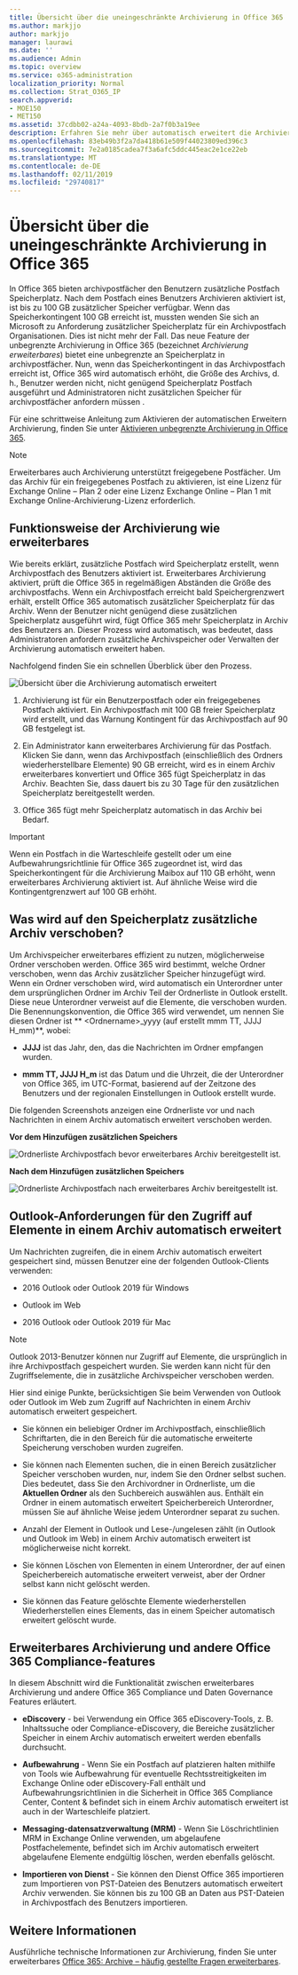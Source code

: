 ```yaml
---
title: Übersicht über die uneingeschränkte Archivierung in Office 365
ms.author: markjjo
author: markjjo
manager: laurawi
ms.date: ''
ms.audience: Admin
ms.topic: overview
ms.service: o365-administration
localization_priority: Normal
ms.collection: Strat_O365_IP
search.appverid:
- MOE150
- MET150
ms.assetid: 37cdbb02-a24a-4093-8bdb-2a7f0b3a19ee
description: Erfahren Sie mehr über automatisch erweitert die Archivierung in Office 365, unbegrenzte Archivierung für Exchange Online-Postfächer enthält.
ms.openlocfilehash: 83eb49b3f2a7da418b61e509f44023809ed396c3
ms.sourcegitcommit: 7e2a0185cadea7f3a6afc5ddc445eac2e1ce22eb
ms.translationtype: MT
ms.contentlocale: de-DE
ms.lasthandoff: 02/11/2019
ms.locfileid: "29740817"
---
```

# <a name="overview-of-unlimited-archiving-in-office-365"></a>Übersicht über die uneingeschränkte Archivierung in Office 365

In Office 365 bieten archivpostfächer den Benutzern zusätzliche Postfach Speicherplatz. Nach dem Postfach eines Benutzers Archivieren aktiviert ist, ist bis zu 100 GB zusätzlicher Speicher verfügbar. Wenn das Speicherkontingent 100 GB erreicht ist, mussten wenden Sie sich an Microsoft zu Anforderung zusätzlicher Speicherplatz für ein Archivpostfach Organisationen. Dies ist nicht mehr der Fall. Das neue Feature der unbegrenzte Archivierung in Office 365 (bezeichnet *Archivierung erweiterbares*) bietet eine unbegrenzte an Speicherplatz in archivpostfächer. Nun, wenn das Speicherkontingent in das Archivpostfach erreicht ist, Office 365 wird automatisch erhöht, die Größe des Archivs, d. h., Benutzer werden nicht, nicht genügend Speicherplatz Postfach ausgeführt und Administratoren nicht zusätzlichen Speicher für archivpostfächer anfordern müssen .
  
Für eine schrittweise Anleitung zum Aktivieren der automatischen Erweitern Archivierung, finden Sie unter [Aktivieren unbegrenzte Archivierung in Office 365](enable-unlimited-archiving.md).
  
> [!NOTE]
> Erweiterbares auch Archivierung unterstützt freigegebene Postfächer. Um das Archiv für ein freigegebenes Postfach zu aktivieren, ist eine Lizenz für Exchange Online – Plan 2 oder eine Lizenz Exchange Online – Plan 1 mit Exchange Online-Archivierung-Lizenz erforderlich. 
  
## <a name="how-auto-expanding-archiving-works"></a>Funktionsweise der Archivierung wie erweiterbares

Wie bereits erklärt, zusätzliche Postfach wird Speicherplatz erstellt, wenn Archivpostfach des Benutzers aktiviert ist. Erweiterbares Archivierung aktiviert, prüft die Office 365 in regelmäßigen Abständen die Größe des archivpostfachs. Wenn ein Archivpostfach erreicht bald Speichergrenzwert erhält, erstellt Office 365 automatisch zusätzlicher Speicherplatz für das Archiv. Wenn der Benutzer nicht genügend diese zusätzlichen Speicherplatz ausgeführt wird, fügt Office 365 mehr Speicherplatz in Archiv des Benutzers an. Dieser Prozess wird automatisch, was bedeutet, dass Administratoren anfordern zusätzliche Archivspeicher oder Verwalten der Archivierung automatisch erweitert haben. 
  
Nachfolgend finden Sie ein schnellen Überblick über den Prozess.
  
![Übersicht über die Archivierung automatisch erweitert](media/74355385-d990-44fe-8a87-6c3639d1f63f.png)
  
1. Archivierung ist für ein Benutzerpostfach oder ein freigegebenes Postfach aktiviert. Ein Archivpostfach mit 100 GB freier Speicherplatz wird erstellt, und das Warnung Kontingent für das Archivpostfach auf 90 GB festgelegt ist.
    
2. Ein Administrator kann erweiterbares Archivierung für das Postfach. Klicken Sie dann, wenn das Archivpostfach (einschließlich des Ordners wiederherstellbare Elemente) 90 GB erreicht, wird es in einem Archiv erweiterbares konvertiert und Office 365 fügt Speicherplatz in das Archiv. Beachten Sie, dass dauert bis zu 30 Tage für den zusätzlichen Speicherplatz bereitgestellt werden.
    
3. Office 365 fügt mehr Speicherplatz automatisch in das Archiv bei Bedarf.
  
> [!IMPORTANT]
> Wenn ein Postfach in die Warteschleife gestellt oder um eine Aufbewahrungsrichtlinie für Office 365 zugeordnet ist, wird das Speicherkontingent für die Archivierung Maibox auf 110 GB erhöht, wenn erweiterbares Archivierung aktiviert ist. Auf ähnliche Weise wird die Kontingentgrenzwert auf 100 GB erhöht.

## <a name="what-gets-moved-to-the-additional-archive-storage-space"></a>Was wird auf den Speicherplatz zusätzliche Archiv verschoben?

Um Archivspeicher erweiterbares effizient zu nutzen, möglicherweise Ordner verschoben werden. Office 365 wird bestimmt, welche Ordner verschoben, wenn das Archiv zusätzlicher Speicher hinzugefügt wird. Wenn ein Ordner verschoben wird, wird automatisch ein Unterordner unter dem ursprünglichen Ordner im Archiv Teil der Ordnerliste in Outlook erstellt. Diese neue Unterordner verweist auf die Elemente, die verschoben wurden. Die Benennungskonvention, die Office 365 wird verwendet, um nennen Sie diesen Ordner ist ** \<Ordnername\>_yyyy (auf erstellt mmm TT, JJJJ H_mm)**, wobei: 
  
- **JJJJ** ist das Jahr, den, das die Nachrichten im Ordner empfangen wurden. 
    
- **mmm TT, JJJJ H_m** ist das Datum und die Uhrzeit, die der Unterordner von Office 365, im UTC-Format, basierend auf der Zeitzone des Benutzers und der regionalen Einstellungen in Outlook erstellt wurde. 
    
Die folgenden Screenshots anzeigen eine Ordnerliste vor und nach Nachrichten in einem Archiv automatisch erweitert verschoben werden.
  
 **Vor dem Hinzufügen zusätzlichen Speichers**
  
![Ordnerliste Archivpostfach bevor erweiterbares Archiv bereitgestellt ist.](media/5d6d6420-e562-4912-aaab-1c111762b3f6.png)
  
 **Nach dem Hinzufügen zusätzlichen Speichers**
  
![Ordnerliste Archivpostfach nach erweiterbares Archiv bereitgestellt ist.](media/c03c5f51-23fa-4fc2-b887-7e7e5cce30da.png)
  
## <a name="outlook-requirements-for-accessing-items-in-an-auto-expanded-archive"></a>Outlook-Anforderungen für den Zugriff auf Elemente in einem Archiv automatisch erweitert

Um Nachrichten zugreifen, die in einem Archiv automatisch erweitert gespeichert sind, müssen Benutzer eine der folgenden Outlook-Clients verwenden:
  
- 2016 Outlook oder Outlook 2019 für Windows
    
- Outlook im Web 
    
- 2016 Outlook oder Outlook 2019 für Mac 
    
> [!NOTE]
> Outlook 2013-Benutzer können nur Zugriff auf Elemente, die ursprünglich in ihre Archivpostfach gespeichert wurden. Sie werden kann nicht für den Zugriffselemente, die in zusätzliche Archivspeicher verschoben werden. 
  
Hier sind einige Punkte, berücksichtigen Sie beim Verwenden von Outlook oder Outlook im Web zum Zugriff auf Nachrichten in einem Archiv automatisch erweitert gespeichert.
  
- Sie können ein beliebiger Ordner im Archivpostfach, einschließlich Schriftarten, die in den Bereich für die automatische erweiterte Speicherung verschoben wurden zugreifen.
    
- Sie können nach Elementen suchen, die in einen Bereich zusätzlicher Speicher verschoben wurden, nur, indem Sie den Ordner selbst suchen. Dies bedeutet, dass Sie den Archivordner in Ordnerliste, um die **Aktuellen Ordner** als den Suchbereich auswählen aus. Enthält ein Ordner in einem automatisch erweitert Speicherbereich Unterordner, müssen Sie auf ähnliche Weise jedem Unterordner separat zu suchen. 
    
- Anzahl der Element in Outlook und Lese-/ungelesen zählt (in Outlook und Outlook im Web) in einem Archiv automatisch erweitert ist möglicherweise nicht korrekt.
    
- Sie können Löschen von Elementen in einem Unterordner, der auf einen Speicherbereich automatische erweitert verweist, aber der Ordner selbst kann nicht gelöscht werden.
    
- Sie können das Feature gelöschte Elemente wiederherstellen Wiederherstellen eines Elements, das in einem Speicher automatisch erweitert gelöscht wurde.
  
## <a name="auto-expanding-archiving-and-other-office-365-compliance-features"></a>Erweiterbares Archivierung und andere Office 365 Compliance-features

In diesem Abschnitt wird die Funktionalität zwischen erweiterbares Archivierung und andere Office 365 Compliance und Daten Governance Features erläutert.
  
- **eDiscovery** - bei Verwendung ein Office 365 eDiscovery-Tools, z. B. Inhaltssuche oder Compliance-eDiscovery, die Bereiche zusätzlicher Speicher in einem Archiv automatisch erweitert werden ebenfalls durchsucht.
    
- **Aufbewahrung** - Wenn Sie ein Postfach auf platzieren halten mithilfe von Tools wie Aufbewahrung für eventuelle Rechtsstreitigkeiten im Exchange Online oder eDiscovery-Fall enthält und Aufbewahrungsrichtlinien in die Sicherheit in Office 365 Compliance Center, Content & befindet sich in einem Archiv automatisch erweitert ist auch in der Warteschleife platziert.
    
- **Messaging-datensatzverwaltung (MRM)** - Wenn Sie Löschrichtlinien MRM in Exchange Online verwenden, um abgelaufene Postfachelemente, befindet sich im Archiv automatisch erweitert abgelaufene Elemente endgültig löschen, werden ebenfalls gelöscht.
    
- **Importieren von Dienst** - Sie können den Dienst Office 365 importieren zum Importieren von PST-Dateien des Benutzers automatisch erweitert Archiv verwenden. Sie können bis zu 100 GB an Daten aus PST-Dateien in Archivpostfach des Benutzers importieren. 

## <a name="more-information"></a>Weitere Informationen

Ausführliche technische Informationen zur Archivierung, finden Sie unter erweiterbares [Office 365: Archive – häufig gestellte Fragen erweiterbares](https://blogs.technet.microsoft.com/exchange/2018/04/09/office-365-auto-expanding-archives-faq/).